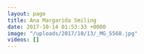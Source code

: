 ```yaml
---
layout: page
title: Ana Margarida Smiling
date: 2017-10-14 01:53:33 +0000
image: "/uploads/2017/10/13/_MG_5568.jpg"
videos: []
---
```

